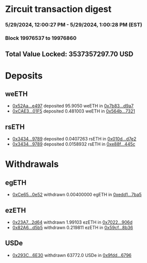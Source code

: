 # Zircuit transaction digest
### 5/29/2024, 12:00:27 PM - 5/29/2024, 1:00:28 PM (EST)
### Block 19976537 to 19976860

## Total Value Locked: 3537357297.70 USD

# Deposits
## weETH
- [0x52Aa...e497](https://etherscan.io/address/0x52Aa899454998Be5b000Ad077a46Bbe360F4e497) deposited 95.9050 weETH in [0x7b83...d9a7](https://etherscan.io/tx/0x52Aa899454998Be5b000Ad077a46Bbe360F4e497)
- [0xCAE3...01F5](https://etherscan.io/address/0xCAE3c3A245F9C1C73F4CAf05F8157d48703801F5) deposited 0.481003 weETH in [0x564b...7321](https://etherscan.io/tx/0xCAE3c3A245F9C1C73F4CAf05F8157d48703801F5)
## rsETH
- [0x3434...9789](https://etherscan.io/address/0x34349c5569e7B846c3558961552D2202760A9789) deposited 0.0407263 rsETH in [0x010d...d7e2](https://etherscan.io/tx/0x34349c5569e7B846c3558961552D2202760A9789)
- [0x3434...9789](https://etherscan.io/address/0x34349c5569e7B846c3558961552D2202760A9789) deposited 0.0158932 rsETH in [0xe88f...445c](https://etherscan.io/tx/0x34349c5569e7B846c3558961552D2202760A9789)
# Withdrawals
## egETH
- [0xCe65...0e52](https://etherscan.io/address/0xCe65d675643210b309D15d1b966e2e98cE610e52) withdrawn 0.00400000 egETH in [0xedd1...7ba5](https://etherscan.io/tx/0xCe65d675643210b309D15d1b966e2e98cE610e52)
## ezETH
- [0x23A7...2d64](https://etherscan.io/address/0x23A744F2Db0CedE529fF360c387a1eB818eC2d64) withdrawn 1.99103 ezETH in [0x7022...906d](https://etherscan.io/tx/0x23A744F2Db0CedE529fF360c387a1eB818eC2d64)
- [0x82A6...d5b5](https://etherscan.io/address/0x82A6587FAEC8aAB7bB5C17C6851A2d31812Ed5b5) withdrawn 0.219811 ezETH in [0x59cf...8b36](https://etherscan.io/tx/0x82A6587FAEC8aAB7bB5C17C6851A2d31812Ed5b5)
## USDe
- [0x293C...6E30](https://etherscan.io/address/0x293C6937D8D82e05B01335F7B33FBA0c8e256E30) withdrawn 63772.0 USDe in [0x9fdd...6796](https://etherscan.io/tx/0x293C6937D8D82e05B01335F7B33FBA0c8e256E30)
